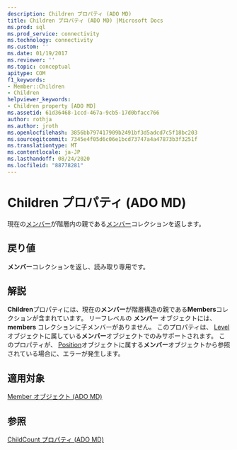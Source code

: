 ```yaml
---
description: Children プロパティ (ADO MD)
title: Children プロパティ (ADO MD) |Microsoft Docs
ms.prod: sql
ms.prod_service: connectivity
ms.technology: connectivity
ms.custom: ''
ms.date: 01/19/2017
ms.reviewer: ''
ms.topic: conceptual
apitype: COM
f1_keywords:
- Member::Children
- Children
helpviewer_keywords:
- Children property [ADO MD]
ms.assetid: 61d36468-1ccd-467a-9cb5-17d0bfacc766
author: rothja
ms.author: jroth
ms.openlocfilehash: 3856bb797417909b2491bf3d5adcd7c5f18bc203
ms.sourcegitcommit: 7345e4f05d6c06e1bcd73747a4a47873b3f3251f
ms.translationtype: MT
ms.contentlocale: ja-JP
ms.lasthandoff: 08/24/2020
ms.locfileid: "88778281"
---
```

# <a name="children-property-ado-md"></a>Children プロパティ (ADO MD)
現在の[メンバー](./member-object-ado-md.md)が階層内の親である[メンバー](./members-collection-ado-md.md)コレクションを返します。  
  
## <a name="return-values"></a>戻り値  
 **メンバー**コレクションを返し、読み取り専用です。  
  
## <a name="remarks"></a>解説  
 **Children**プロパティには、現在の**メンバー**が階層構造の親である**Members**コレクションが含まれています。 リーフレベルの **メンバー** オブジェクトには、 **members** コレクションに子メンバーがありません。 このプロパティは、 [Level](./level-object-ado-md.md)オブジェクトに属している**メンバー**オブジェクトでのみサポートされます。 このプロパティが、 [Position](./position-object-ado-md.md)オブジェクトに属する**メンバー**オブジェクトから参照されている場合に、エラーが発生します。  
  
## <a name="applies-to"></a>適用対象  
 [Member オブジェクト (ADO MD)](./member-object-ado-md.md)  
  
## <a name="see-also"></a>参照  
 [ChildCount プロパティ (ADO MD)](./childcount-property-ado-md.md)